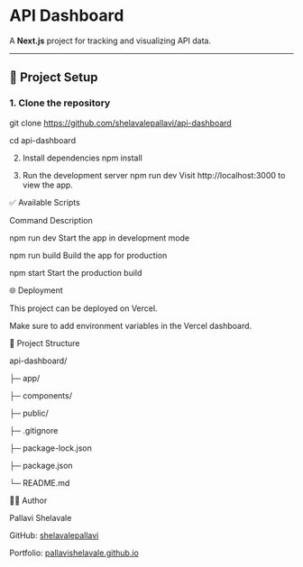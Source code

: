 # API Dashboard

A **Next.js** project for tracking and visualizing API data.

---


## 🚀 Project Setup


### 1. Clone the repository
git clone https://github.com/shelavalepallavi/api-dashboard

cd api-dashboard

2. Install dependencies
npm install

4. Run the development server
npm run dev
Visit http://localhost:3000 to view the app.



✅ Available Scripts

Command	Description

npm run dev	Start the app in development mode

npm run build	Build the app for production

npm start	Start the production build

🌐 Deployment

This project can be deployed on Vercel.

Make sure to add environment variables in the Vercel dashboard.

📁 Project Structure

api-dashboard/

├─ app/

├─ components/

├─ public/

├─ .gitignore

├─ package-lock.json

├─ package.json

└─ README.md


🙋‍♀️ Author

Pallavi Shelavale

GitHub: [shelavalepallavi](https://github.com/shelavalepallavi)

Portfolio: [pallavishelavale.github.io](https://shelavalepallavi.github.io/)

